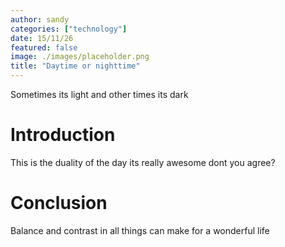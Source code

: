 ```yaml
---
author: sandy
categories: ["technology"]
date: 15/11/26
featured: false
image: ./images/placeholder.png
title: "Daytime or nighttime"
---
```


Sometimes its light and other times its dark

# Introduction

This is the duality of the day its really awesome dont you agree?

# Conclusion
Balance and contrast in all things can make for a wonderful life